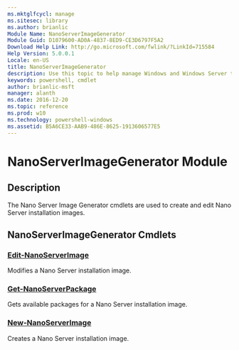 ```yaml
---
ms.mktglfcycl: manage
ms.sitesec: library
ms.author: brianlic
Module Name: NanoServerImageGenerator
Module Guid: D1079600-AD0A-4837-8ED9-CE3D6797F5A2
Download Help Link: http://go.microsoft.com/fwlink/?LinkId=715584
Help Version: 5.0.0.1
Locale: en-US
title: NanoServerImageGenerator
description: Use this topic to help manage Windows and Windows Server technologies with Windows PowerShell.
keywords: powershell, cmdlet
author: brianlic-msft
manager: alanth
ms.date: 2016-12-20
ms.topic: reference
ms.prod: w10
ms.technology: powershell-windows
ms.assetid: B5A6CE33-AAB9-486E-8625-1913606577E5
---
```


# NanoServerImageGenerator Module
## Description
The Nano Server Image Generator cmdlets are used to create and edit Nano Server installation images.

## NanoServerImageGenerator Cmdlets
### [Edit-NanoServerImage](./Edit-NanoServerImage.md)
Modifies a Nano Server installation image.

### [Get-NanoServerPackage](./Get-NanoServerPackage.md)
Gets available packages for a Nano Server installation image.

### [New-NanoServerImage](./New-NanoServerImage.md)
Creates a Nano Server installation image.


